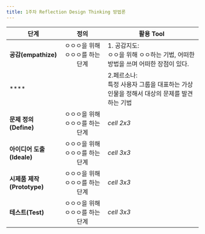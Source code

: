 ```yaml
---
title: 1주차 Reflection Design Thinking 방법론
---
```

|  <center>단계</center> |  <center>정의</center> |  <center>활용 Tool</center> |
|:--------|:--------:|:--------|
|**공감(empathize)** | <center>ㅇㅇㅇ을 위해 ㅇㅇㅇ를 하는 단계<center> |1. 공감지도:<br>ㅇㅇ을 위해 ㅇㅇ하는 기법, 어떠한 방법을 쓰며 어떠한 장점이 있다.|
|**** | <center><center> |2.페르소나:<br>특정 사용자 그룹을 대표하는 가상인물을 정해서 대상의 문제를 발견하는 기법|
|**문제 정의(Define)** | <center>ㅇㅇㅇ을 위해 ㅇㅇㅇ를 하는 단계</center> |*cell 2x3* |
|**아이디어 도출(Ideale)** | <center>ㅇㅇㅇ을 위해 ㅇㅇㅇ를 하는 단계</center> |*cell 3x3* |
|**시제품 제작(Prototype)** | <center>ㅇㅇㅇ을 위해 ㅇㅇㅇ를 하는 단계</center> |*cell 3x3* |
|**테스트(Test)** | <center>ㅇㅇㅇ을 위해 ㅇㅇㅇ를 하는 단계</center> |*cell 3x3* |

